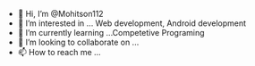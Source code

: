 - 👋 Hi, I’m @Mohitson112
- 👀 I’m interested in ... Web development, Android development
- 🌱 I’m currently learning ...Competetive Programing
- 💞️ I’m looking to collaborate on ...
- 📫 How to reach me ...

<!---
Mohitson112/Mohitson112 is a ✨ special ✨ repository because its `README.md` (this file) appears on your GitHub profile.
You can click the Preview link to take a look at your changes.
--->
